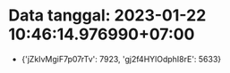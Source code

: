 # Data tanggal: 2023-01-22 10:46:14.976990+07:00

* {'jZkIvMgiF7p07rTv': 7923, 'gj2f4HYlOdphI8rE': 5633}
